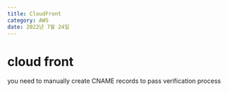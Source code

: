 ```yaml
---
title: CloudFront
category: AWS
date: 2022년 7월 24일
---
```


# cloud front

you need to manually create CNAME records to pass verification process
